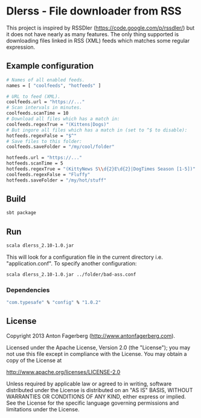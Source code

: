 # Dlerss - File downloader from RSS
This project is inspired by RSSDler (https://code.google.com/p/rssdler/) but it does not have nearly as many features.
The only thing supported is downloading files linked in RSS (XML) feeds which matches some regular expression.

## Example configuration
```bash
# Names of all enabled feeds.
names = [ "coolfeeds", "hotfeeds" ]

# URL to feed (XML).
coolfeeds.url = "https://..."
# Scan intervals in minutes.
coolfeeds.scanTime = 10
# Download all files which has a match in:
coolfeeds.regexTrue = "(Kittens|Dogs)"
# But ingore all files which has a match in (set to ^$ to disable):
hotfeeds.regexFalse = "$^"
# Save files to this folder:
coolfeeds.saveFolder = "/my/cool/folder"

hotfeeds.url = "https://..."
hotfeeds.scanTime = 5
hotfeeds.regexTrue = "(KittyNews S\\d{2}E\d{2}|DogTimes Season [1-5])"
coolfeeds.regexFalse = "Fluffy"
hotfeeds.saveFolder = "/my/hot/stuff"
```

## Build
```bash
sbt package
```

## Run
```bash
scala dlerss_2.10-1.0.jar
```

This will look for a configuration file in the current directory i.e. "application.conf". To specify another configuration:
```bash
scala dlerss_2.10-1.0.jar ../folder/bad-ass.conf
```

### Dependencies
```bash
"com.typesafe" % "config" % "1.0.2"
```

## License
Copyright 2013 Anton Fagerberg (http://www.antonfagerberg.com).

Licensed under the Apache License, Version 2.0 (the "License"); you may not use this file except in compliance with the License. You may obtain a copy of the License at

http://www.apache.org/licenses/LICENSE-2.0

Unless required by applicable law or agreed to in writing, software distributed under the License is distributed on an "AS IS" BASIS, WITHOUT WARRANTIES OR CONDITIONS OF ANY KIND, either express or implied. See the License for the specific language governing permissions and limitations under the License.